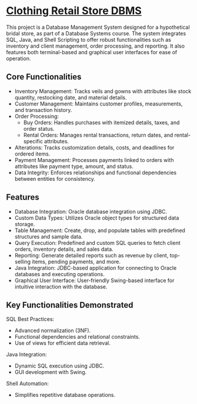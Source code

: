 # <u> Clothing Retail Store DBMS </u>
This project is a Database Management System designed for a hypothetical bridal store, as part of a Database Systems course. The system integrates SQL, Java, and Shell Scripting to offer robust functionalities such as inventory and client management, order processing, and reporting. It also features both terminal-based and graphical user interfaces for ease of operation.

## Core Functionalities

- Inventory Management: Tracks veils and gowns with attributes like stock quantity, restocking date, and material details.
- Customer Management: Maintains customer profiles, measurements, and transaction history.
- Order Processing:
  - Buy Orders: Handles purchases with itemized details, taxes, and order status.
  - Rental Orders: Manages rental transactions, return dates, and rental-specific attributes.
- Alterations: Tracks customization details, costs, and deadlines for ordered items.
- Payment Management: Processes payments linked to orders with attributes like payment type, amount, and status.
- Data Integrity: Enforces relationships and functional dependencies between entities for consistency.

## Features

- Database Integration: Oracle database integration using JDBC.
- Custom Data Types: Utilizes Oracle object types for structured data storage.
- Table Management:
Create, drop, and populate tables with predefined structures and sample data.
- Query Execution:
Predefined and custom SQL queries to fetch client orders, inventory details, and sales data.
- Reporting:
Generate detailed reports such as revenue by client, top-selling items, pending payments, and more.
- Java Integration:
JDBC-based application for connecting to Oracle databases and executing operations.
- Graphical User Interface:
User-friendly Swing-based interface for intuitive interaction with the database.

## Key Functionalities Demonstrated

SQL Best Practices:
- Advanced normalization (3NF).
- Functional dependencies and relational constraints.
- Use of views for efficient data retrieval.

Java Integration:
- Dynamic SQL execution using JDBC.
- GUI development with Swing.

Shell Automation:
- Simplifies repetitive database operations.
